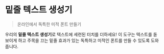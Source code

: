 # 밑줄 텍스트 생성기

> 온라인에서 독특한 미적 폰트 만들기

우리의 **밑줄 텍스트 생성기**로 텍스트에 세련된 터치를 더하세요! 이 도구는 텍스트를 돋보이게 하고 주목을 끄는 밑줄 효과가 있는 독특하고 미적인 폰트를 만들 수 있도록 도와줍니다.